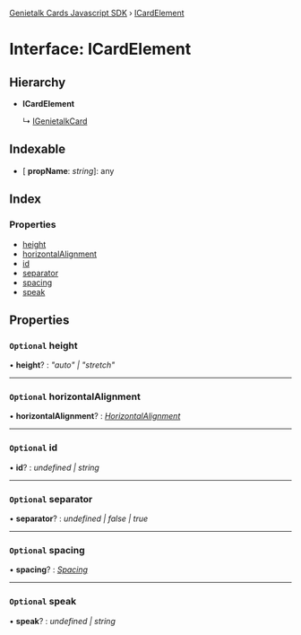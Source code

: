 [Genietalk Cards Javascript SDK](../README.md) › [ICardElement](icardelement.md)

# Interface: ICardElement

## Hierarchy

* **ICardElement**

  ↳ [IGenietalkCard](igenietalkcard.md)

## Indexable

* \[ **propName**: *string*\]: any

## Index

### Properties

* [height](icardelement.md#optional-height)
* [horizontalAlignment](icardelement.md#optional-horizontalalignment)
* [id](icardelement.md#optional-id)
* [separator](icardelement.md#optional-separator)
* [spacing](icardelement.md#optional-spacing)
* [speak](icardelement.md#optional-speak)

## Properties

### `Optional` height

• **height**? : *"auto" | "stretch"*

___

### `Optional` horizontalAlignment

• **horizontalAlignment**? : *[HorizontalAlignment](../enums/horizontalalignment.md)*

___

### `Optional` id

• **id**? : *undefined | string*

___

### `Optional` separator

• **separator**? : *undefined | false | true*

___

### `Optional` spacing

• **spacing**? : *[Spacing](../enums/spacing.md)*

___

### `Optional` speak

• **speak**? : *undefined | string*
